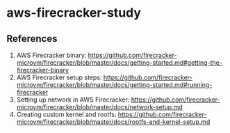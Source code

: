 # aws-firecracker-study

## References
1. AWS Firecracker binary: https://github.com/firecracker-microvm/firecracker/blob/master/docs/getting-started.md#getting-the-firecracker-binary
2. AWS Firecracker setup steps: https://github.com/firecracker-microvm/firecracker/blob/master/docs/getting-started.md#running-firecracker
3. Setting up network in AWS Firecracker: https://github.com/firecracker-microvm/firecracker/blob/master/docs/network-setup.md
4. Creating custom kernel and rootfs: https://github.com/firecracker-microvm/firecracker/blob/master/docs/rootfs-and-kernel-setup.md
